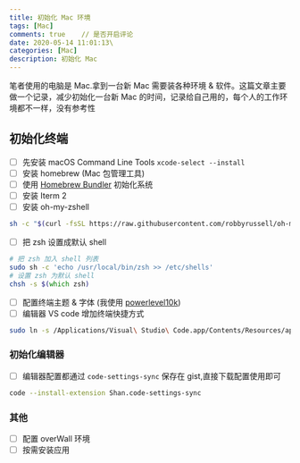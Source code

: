 ```yaml
---
title: 初始化 Mac 环境
tags: [Mac]
comments: true    // 是否开启评论
date: 2020-05-14 11:01:13\
categories: [Mac]
description: 初始化 Mac
---
```


笔者使用的电脑是 Mac.拿到一台新 Mac 需要装各种环境 & 软件。这篇文章主要做一个记录，减少初始化一台新 Mac 的时间，记录给自己用的，每个人的工作环境都不一样，没有参考性

## 初始化终端

- [ ] 先安装 macOS Command Line Tools `xcode-select --install`
- [ ] 安装 homebrew (Mac 包管理工具)
- [ ] 使用 [Homebrew Bundler](https://github.com/Homebrew/homebrew-bundle) 初始化系统
- [ ] 安装 Iterm 2
- [ ] 安装 oh-my-zshell

```zsh
sh -c "$(curl -fsSL https://raw.githubusercontent.com/robbyrussell/oh-my-zsh/master/tools/install.sh)"
```
- [ ] 把 zsh 设置成默认 shell

```zsh
# 把 zsh 加入 shell 列表
sudo sh -c 'echo /usr/local/bin/zsh >> /etc/shells'
# 设置 zsh 为默认 shell
chsh -s $(which zsh)
```

- [ ] 配置终端主题 & 字体 (我使用 [powerlevel10k](https://github.com/romkatv/powerlevel10k))
- [ ] 编辑器 VS code 增加终端快捷方式

```zsh
sudo ln -s /Applications/Visual\ Studio\ Code.app/Contents/Resources/app/bin/code ~/Applications/code
```

### 初始化编辑器

- [ ] 编辑器配置都通过 `code-settings-sync` 保存在 gist,直接下载配置使用即可

```zsh
code --install-extension Shan.code-settings-sync 
```

### 其他

- [ ] 配置 overWall 环境
- [ ] 按需安装应用

